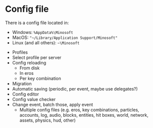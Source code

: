 # Config file

There is a config file located in:

* Windows: `%AppData%\Minosoft`
* MacOS: `"~/Library/Application Support/Minosoft"`
* Linux (and all others): `~\Minosoft`


- Profiles
- Select profile per server
- Config reloading
  - From disk
  - In eros
  - Per key combination
- Migration
- Automatic saving (periodic, per event, maybe use delegates?)
- Config editor
- Config value checker
- Change event, batch those, apply event
  - Multiple config files (e.g. eros, key combinations, particles, accounts, log, audio, blocks, entities, hit boxes, world, network, assets, physics, hud, other)
